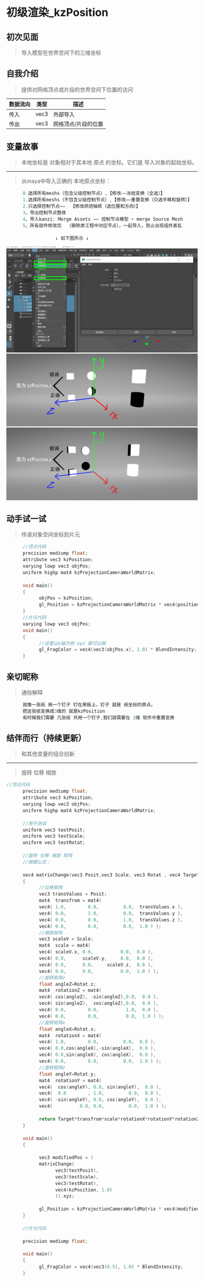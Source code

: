 # 初级渲染_kzPosition

## 初次见面
> 导入模型在世界空间下的三维坐标      


## 自我介绍
> 提供对网格顶点或片段的世界空间下位置的访问      

| 数据流向 | 类型 | 描述                |
| -------- | ---- | ------------------- |
| 传入     | vec3 | 外部导入            |
| 传出     | vec3 | 网格顶点/片段的位置 |

## 变量故事
> 本地坐标是 对象相对于其本地 原点 的坐标。它们是 导入对象的起始坐标。  
---
> 从maya中导入正确的 本地原点坐标：
```c++
      0.选择所有meshs（包含父级控制节点）,【修改——冻结变换（全选）】
      1.选择所有meshs（不包含父级控制节点）,【修改——重置变换（只选平移和旋转）】
      2.只选择控制节点——  【修改烘焙轴枢（选位置和方向）】
      3、导出控制节点整体
      4、导入kanzi: Merge Assets —— 控制节点模型 + merge Source Mesh
      5、所有部件修改完  （删除原工程中对应节点），一起导入，防止出现组件紊乱

                  ↓ 如下图所示 ↓
```
![Phong Lighting Model](ref/img/kzPosition/maya0.jpg)
![Phong Lighting Model](ref/img/kzPosition/maya1.jpg)
![Phong Lighting Model](ref/img/kzPosition/maya2.jpg)

## 动手试一试
> 传递对象空间坐标到片元
```c++
      //顶点代码
      precision mediump float;
      attribute vec3 kzPosition;
      varying lowp vec3 objPos;
      uniform highp mat4 kzProjectionCameraWorldMatrix;

      void main()
      {
            objPos = kzPosition;
            gl_Position = kzProjectionCameraWorldMatrix * vec4(position.xyz, 1.0);
      }
      //片元代码
      varying lowp vec3 objPos;
      void main()
      {
            //这里以x轴为例 xyz 都可以取
            gl_FragColor = vec4(vec3(objPos.x), 1.0) * BlendIntensity;
      }
```



## 亲切昵称
> 通俗解释        
```c++
      就像一张纸 用一个钉子 钉在黑板上，钉子 就是 纸坐标的原点。
      把这张纸变换成3维的 就是kzPosition
      有时候我们需要 几张纸 共用一个钉子,我们就需要在 3维 软件中重置变换
```

## 结伴而行（持续更新）
> 和其他变量的组合创新
---
>  旋转 位移 缩放                        
```c++
//顶点代码  
      precision mediump float;
      attribute vec3 kzPosition;
      varying lowp vec3 objPos;
      uniform highp mat4 kzProjectionCameraWorldMatrix;

      //用于测试
      uniform vec3 testPosit;
      uniform vec3 testScale;
      uniform vec3 testRotat;

      //旋转 位移 缩放 矩阵 
      //根据公式：

      vec4 matrixChange(vec3 Posit,vec3 Scale, vec3 Rotat , vec4 Target )
      {
            //位移矩阵
            vec3 transValues = Posit;
            mat4  transfrom = mat4(
            vec4( 1.0,        0.0,         0.0,  transValues.x ),
            vec4( 0.0,        1.0,         0.0,  transValues.y ),
            vec4( 0.0,        0.0,         1.0,  transValues.z ),
            vec4( 0.0,        0.0,         0.0,  1.0 ) );
            //缩放矩阵
            vec3 scaleV = Scale;
            mat4  scale = mat4(
            vec4( scaleV.x, 0.0,          0.0,  0.0 ),
            vec4( 0.0,      scaleV.y,     0.0,  0.0 ),
            vec4( 0.0,      0.0,     scaleV.z,  0.0 ),
            vec4( 0.0,      0.0,          0.0,  1.0 ) );    
            //旋转矩阵z
            float angleZ=Rotat.z;
            mat4  rotationZ = mat4(
            vec4( cos(angleZ), -sin(angleZ),0.0,  0.0 ),
            vec4( sin(angleZ),  cos(angleZ),0.0,  0.0 ),
            vec4( 0.0,        0.0,          1.0,  0.0 ),
            vec4( 0.0,        0.0,          0.0,  1.0 ) );
            //旋转矩阵x
            float angleX=Rotat.x;
            mat4  rotationX = mat4(
            vec4( 1.0,        0.0,         0.0,  0.0 ),
            vec4( 0.0,cos(angleX),-sin(angleX),  0.0 ),
            vec4( 0.0,sin(angleX), cos(angleX),  0.0 ),
            vec4( 0.0,        0.0,         0.0,  1.0 ) );
            //旋转矩阵z
            float angleY=Rotat.y;
            mat4  rotationY = mat4(
            vec4(  cos(angleY), 0.0, sin(angleY),  0.0 ),
            vec4(  0.0        , 1.0,         0.0,  0.0 ),
            vec4( -sin(angleY), 0.0, cos(angleY),  0.0 ),
            vec4(          0.0, 0.0,         0.0,  1.0 ) );

            return Target*transfrom*scale*rotationX*rotationY*rotationZ;
      }

      void main()
      {
            
            vec3 modifiedPos = (
            matrixChange(
                  vec3(testPosit),
                  vec3(testScale),
                  vec3(testRotat),
                  vec4(kzPosition, 1.0)
                  )).xyz;
                  
            gl_Position = kzProjectionCameraWorldMatrix * vec4(modifiedPos.xyz, 1.0);
      }

      //片元代码

      precision mediump float;

      void main()
      {
            gl_FragColor = vec4(vec3(0.5), 1.0) * BlendIntensity;
      }
```                              

